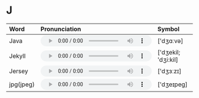 
# J

| Word  | Pronunciation | Symbol |
| :-- | :-- | :-- |
| Java | <audio :src="$withBase('/audio/Java.mp3')" controls="controls"></audio> | ['dʒɑːvə] |
| Jekyll | <audio :src="$withBase('/audio/Jekyll.mp3')" controls="controls"></audio> | ['dʒekil; 'dʒi:kil] |
| Jersey | <audio :src="$withBase('/audio/Jersey.mp3')" controls="controls"></audio> | ['dʒɜːzɪ] |
| jpg(jpeg) | <audio :src="$withBase('/audio/jpg(jpeg).mp3')" controls="controls"></audio> | ['dʒeɪpeɡ] |

<style lang="css">
audio {
  height: 30px;
}

@media screen and (max-width: 720px){
  audio { 
    width: 20px; 
  } 
}
</style>
